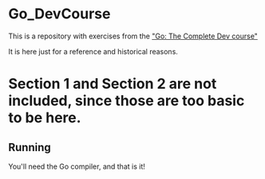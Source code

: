 # Go_DevCourse

This is a repository with exercises from the ["Go: The Complete Dev course"](https://www.udemy.com/course/go-the-complete-developers-guide/)

It is here just for a reference and historical reasons.

# Section 1 and Section 2 are not included, since those are too basic to be here. #

## Running
You'll need the Go compiler, and that is it!
